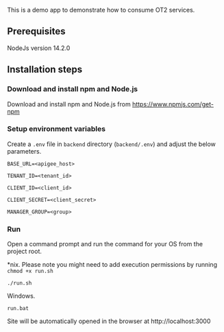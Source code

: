 This is a demo app to demonstrate how to consume OT2 services.

## Prerequisites
NodeJs version 14.2.0


## Installation steps

### Download and install npm and Node.js

Download and install npm and Node.js from https://www.npmjs.com/get-npm

### Setup environment variables

Create a `.env` file in `backend` directory (`backend/.env`) and adjust the below parameters.

```
BASE_URL=<apigee_host>

TENANT_ID=<tenant_id>

CLIENT_ID=<client_id>

CLIENT_SECRET=<client_secret>

MANAGER_GROUP=<group>
```

### Run

Open a command prompt and run the command for your OS from the project root.

*nix. Please note you might need to add execution permissions by running `chmod +x run.sh`
```
./run.sh
```

Windows.
```
run.bat
```

Site will be automatically opened in the browser at http://localhost:3000